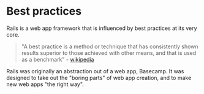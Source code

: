 # Best practices

Rails is a web app framework that is influenced by best practices at its very core.

>"A best practice is a method or technique that has consistently shown results superior to those achieved with other means, and that is used as a benchmark" - [wikipedia](http://en.wikipedia.org/wiki/Best_practice)

Rails was originally an abstraction out of a web app, Basecamp. It was designed to take out the "boring parts" of web app creation, and to make new web apps "the right way".
